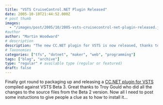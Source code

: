 ```yaml
---
title: "VSTS CruiseControl.NET Plugin Released"
date: 2005-10-10T21:44:52.000Z
# post thumb
images:
  - "/images/post/2005/10/2005-vsts-cruisecontrol-net-plugin-released.jpg"
#author
author: "Martin Woodward"
# description
description: "The new CC.NET plugin for VSTS is now released, thanks to Troy Gould's updates—installation instructions coming soon!"
# Taxonomies
categories: ["tfs", "dotnet", "maker", "web", "programming"]
tags: ["blog", "archive"]
type: "regular" # available type (regular or featured)
draft: false
---
```

Finally got round to packaging up and releasing a [CC.NET plugin for VSTS](http://vstsplugins.sourceforge.net/index.php/archives/news/2005/8) compiled against VSTS Beta 3.  Great thanks to Troy Gould who did all the changes to the source files from the Beta 2 version.  Now all I need to post some instuctions to give people a clue as to how to install it...